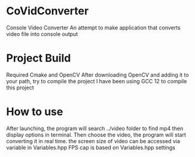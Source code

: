 # CoVidConverter

Console Video Converter
An attempt to make application that converts video file into console output


# Project Build

Required Cmake and OpenCV
After downloading OpenCV and adding it to your path, try to compile the project
I have been using GCC 12 to compile this project

# How to use

After launching, the program will search ../video folder to find mp4 then display options in terminal.
Then choose the video, the program will start converting it in real time. 
the screen size of video can be accessed via variable in Variables.hpp
FPS cap is based on Variables.hpp settings
